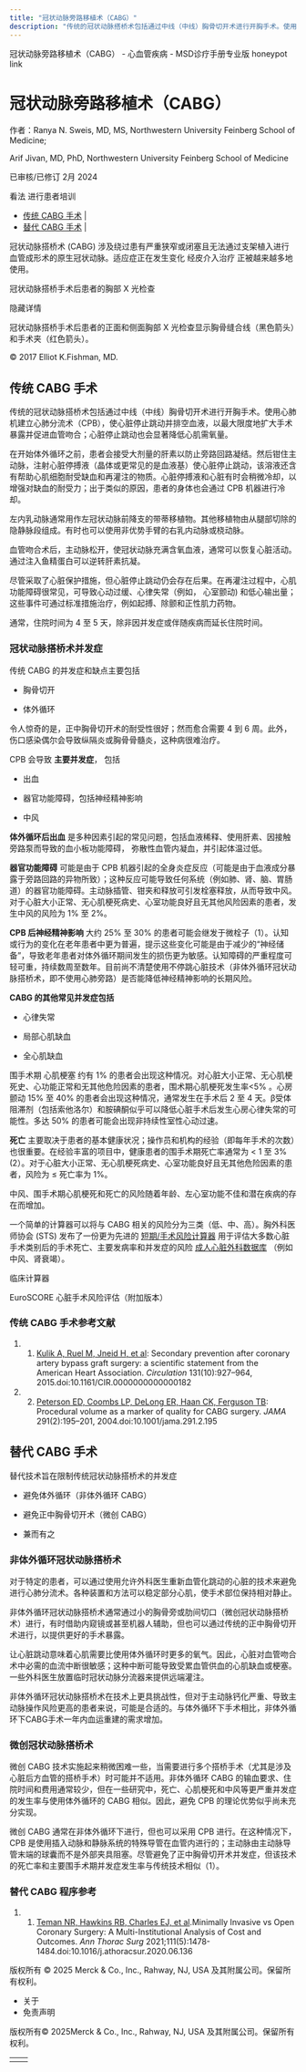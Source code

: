 ```yaml
---
title: "冠状动脉旁路移植术（CABG）"
description: "传统的冠状动脉搭桥术包括通过中线（中线）胸骨切开术进行开胸手术。使用心肺机建立心肺分流术（CPB），使心脏停止跳动并排空血液，以最大限度地扩大手术暴露并促进血管吻合；心脏停止跳动也会显著降低心肌需氧量。"
---
```


﻿冠状动脉旁路移植术（CABG） - 心血管疾病 - MSD诊疗手册专业版 honeypot link

# 冠状动脉旁路移植术（CABG）

作者：Ranya N. Sweis, MD, MS, Northwestern University Feinberg School of Medicine;

Arif Jivan, MD, PhD, Northwestern University Feinberg School of Medicine

已审核/已修订 2月 2024

看法 进行患者培训

- [传统 CABG 手术](#传统-CABG-手术_v88136165_zh) \|
- [替代 CABG 手术](#替代-CABG-手术_v88136223_zh) \|

冠状动脉搭桥术 (CABG) 涉及绕过患有严重狭窄或闭塞且无法通过支架植入进行血管成形术的原生冠状动脉。适应症正在发生变化 经皮介入治疗 正被越来越多地使用。

冠状动脉搭桥手术后患者的胸部 X 光检查



隐藏详情

冠状动脉搭桥手术后患者的正面和侧面胸部 X 光检查显示胸骨缝合线（黑色箭头）和手术夹（红色箭头）。

© 2017 Elliot K.Fishman, MD.

## 传统 CABG 手术

传统的冠状动脉搭桥术包括通过中线（中线）胸骨切开术进行开胸手术。使用心肺机建立心肺分流术（CPB），使心脏停止跳动并排空血液，以最大限度地扩大手术暴露并促进血管吻合；心脏停止跳动也会显著降低心肌需氧量。

在开始体外循环之前，患者会接受大剂量的肝素以防止旁路回路凝结。然后钳住主动脉，注射心脏停搏液（晶体或更常见的是血液基）使心脏停止跳动，该溶液还含有帮助心肌细胞耐受缺血和再灌注的物质。心脏停搏液和心脏有时会稍微冷却，以增强对缺血的耐受力；出于类似的原因，患者的身体也会通过 CPB 机器进行冷却。

左内乳动脉通常用作左冠状动脉前降支的带蒂移植物。其他移植物由从腿部切除的隐静脉段组成。有时也可以使用非优势手臂的右乳内动脉或桡动脉。

血管吻合术后，主动脉松开，使冠状动脉充满含氧血液，通常可以恢复心脏活动。通过注入鱼精蛋白可以逆转肝素抗凝。

尽管采取了心脏保护措施，但心脏停止跳动仍会存在后果。在再灌注过程中，心肌功能障碍很常见，可导致心动过缓、心律失常（例如， 心室颤动) 和低心输出量；这些事件可通过标准措施治疗，例如起搏、除颤和正性肌力药物。

通常，住院时间为 4 至 5 天，除非因并发症或伴随疾病而延长住院时间。

### 冠状动脉搭桥术并发症

传统 CABG 的并发症和缺点主要包括

- 胸骨切开

- 体外循环


令人惊奇的是，正中胸骨切开术的耐受性很好；然而愈合需要 4 到 6 周。此外，伤口感染偶尔会导致纵隔炎或胸骨骨髓炎，这种病很难治疗。

CPB 会导致 **主要并发症**， 包括

- 出血

- 器官功能障碍，包括神经精神影响

- 中风


**体外循环后出血** 是多种因素引起的常见问题，包括血液稀释、使用肝素、因接触旁路泵而导致的血小板功能障碍， 弥散性血管内凝血，并引起体温过低。

**器官功能障碍** 可能是由于 CPB 机器引起的全身炎症反应（可能是由于血液成分暴露于旁路回路的异物所致）；这种反应可能导致任何系统（例如肺、肾、脑、胃肠道）的器官功能障碍。主动脉插管、钳夹和释放可引发栓塞释放，从而导致中风。对于心脏大小正常、无心肌梗死病史、心室功能良好且无其他风险因素的患者，发生中风的风险为 1% 至 2%。

**CPB 后神经精神影响** 大约 25% 至 30% 的患者可能会继发于微栓子（1）。认知或行为的变化在老年患者中更为普遍，提示这些变化可能是由于减少的“神经储备”，导致老年患者对体外循环期间发生的损伤更为敏感。认知障碍的严重程度可轻可重，持续数周至数年。目前尚不清楚使用不停跳心脏技术（非体外循环冠状动脉搭桥术，即不使用心肺旁路）是否能降低神经精神影响的长期风险。

**CABG 的其他常见并发症包括**

- 心律失常

- 局部心肌缺血

- 全心肌缺血


围手术期 心肌梗塞 约有 1% 的患者会出现这种情况。对心脏大小正常、无心肌梗死史、心功能正常和无其他危险因素的患者，围术期心肌梗死发生率<5% 。心房颤动 15% 至 40% 的患者会出现这种情况，通常发生在手术后 2 至 4 天。β受体阻滞剂（包括索他洛尔）和胺碘酮似乎可以降低心脏手术后发生心房心律失常的可能性。多达 50% 的患者可能会出现非持续性室性心动过速。

**死亡** 主要取决于患者的基本健康状况；操作员和机构的经验（即每年手术的次数）也很重要。在经验丰富的项目中，健康患者的围手术期死亡率通常为 < 1 至 3% (2）。对于心脏大小正常、无心肌梗死病史、心室功能良好且无其他危险因素的患者，风险为 ≤ 死亡率为 1%。

中风、围手术期心肌梗死和死亡的风险随着年龄、左心室功能不佳和潜在疾病的存在而增加。

一个简单的计算器可以将与 CABG 相关的风险分为三类（低、中、高）。胸外科医师协会 (STS) 发布了一份更为先进的 [短期/手术风险计算器](https://acsdriskcalc.research.sts.org/) 用于评估大多数心脏手术类别后的手术死亡、主要发病率和并发症的风险 [成人心脏外科数据库](https://www.sts.org/sts-national-database#adult-cardiac-surgery-database) （例如中风、肾衰竭）。

临床计算器

EuroSCORE 心脏手术风险评估（附加版本）



### 传统 CABG 手术参考文献

1. 1. [Kulik A, Ruel M, Jneid H, et al](https://pubmed.ncbi.nlm.nih.gov/25679302/): Secondary prevention after coronary artery bypass graft surgery: a scientific statement from the American Heart Association. _Circulation_ 131(10):927–964, 2015.doi:10.1161/CIR.0000000000000182

2. 2. [Peterson ED, Coombs LP, DeLong ER, Haan CK, Ferguson TB](https://pubmed.ncbi.nlm.nih.gov/14722145/): Procedural volume as a marker of quality for CABG surgery. _JAMA_ 291(2):195–201, 2004.doi:10.1001/jama.291.2.195


## 替代 CABG 手术

替代技术旨在限制传统冠状动脉搭桥术的并发症

- 避免体外循环（非体外循环 CABG）

- 避免正中胸骨切开术（微创 CABG）

- 兼而有之


### 非体外循环冠状动脉搭桥术

对于特定的患者，可以通过使用允许外科医生重新血管化跳动的心脏的技术来避免进行心肺分流术。各种装置和方法可以稳定部分心肌，使手术部位保持相对静止。

非体外循环冠状动脉搭桥术通常通过小的胸骨旁或肋间切口（微创冠状动脉搭桥术）进行，有时借助内窥镜或甚至机器人辅助，但也可以通过传统的正中胸骨切开术进行，以提供更好的手术暴露。

让心脏跳动意味着心肌需要比使用体外循环时更多的氧气。因此，心脏对血管吻合术中必需的血流中断很敏感；这种中断可能导致受累血管供血的心肌缺血或梗塞。一些外科医生放置临时冠状动脉分流器来提供远端灌注。

非体外循环冠状动脉搭桥术在技术上更具挑战性，但对于主动脉钙化严重、导致主动脉操作风险更高的患者来说，可能是合适的。与体外循环下手术相比，非体外循环下CABG手术一年内血运重建的需求增加。

### 微创冠状动脉搭桥术

微创 CABG 技术实施起来稍微困难一些，当需要进行多个搭桥手术（尤其是涉及心脏后方血管的搭桥手术）时可能并不适用。非体外循环 CABG 的输血要求、住院时间和费用通常较少，但在一些研究中，死亡、心肌梗死和中风等更严重并发症的发生率与使用体外循环的 CABG 相似。因此，避免 CPB 的理论优势似乎尚未充分实现。

微创 CABG 通常在非体外循环下进行，但也可以采用 CPB 进行。在这种情况下，CPB 是使用插入动脉和静脉系统的特殊导管在血管内进行的；主动脉由主动脉导管末端的球囊而不是外部夹具阻塞。尽管避免了正中胸骨切开术并发症，但该技术的死亡率和主要围手术期并发症发生率与传统技术相似（1）。

### 替代 CABG 程序参考

1. 1. [Teman NR, Hawkins RB, Charles EJ, et al](https://pubmed.ncbi.nlm.nih.gov/32961136/).Minimally Invasive vs Open Coronary Surgery: A Multi-Institutional Analysis of Cost and Outcomes. _Ann Thorac Surg_ 2021;111(5):1478-1484.doi:10.1016/j.athoracsur.2020.06.136




版权所有 © 2025
Merck & Co., Inc., Rahway, NJ, USA 及其附属公司。保留所有权利。

- 关于
- 免责声明

版权所有© 2025Merck & Co., Inc., Rahway, NJ, USA 及其附属公司。保留所有权利。

|     |     |
| --- | --- |
|  |  |